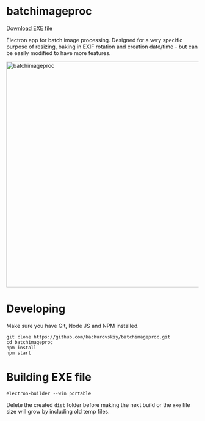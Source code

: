 # batchimageproc

[Download EXE file](https://github.com/kachurovskiy/batchimageproc/raw/main/batchimageproc%201.0.3.exe)

Electron app for batch image processing. Designed for a very specific purpose of resizing, baking in EXIF rotation and creation date/time - but can be easily modified to have more features.

<img width="590" alt="batchimageproc" src="https://user-images.githubusercontent.com/517919/147689605-dd15efab-b0d1-4998-aca6-298468665079.png">

# Developing

Make sure you have Git, Node JS and NPM installed.

```
git clone https://github.com/kachurovskiy/batchimageproc.git
cd batchimageproc
npm install
npm start
```

# Building EXE file

```
electron-builder --win portable 
```

Delete the created `dist` folder before making the next build or the `exe` file size will grow by including old temp files.
